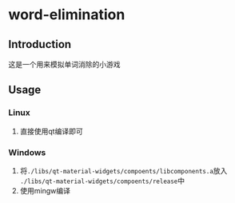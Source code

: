 # word-elimination

## Introduction

这是一个用来模拟单词消除的小游戏

## Usage

### Linux

1. 直接使用qt编译即可

### Windows

1. 将`./libs/qt-material-widgets/compoents/libcomponents.a`放入 `./libs/qt-material-widgets/compoents/release`中
2. 使用mingw编译

